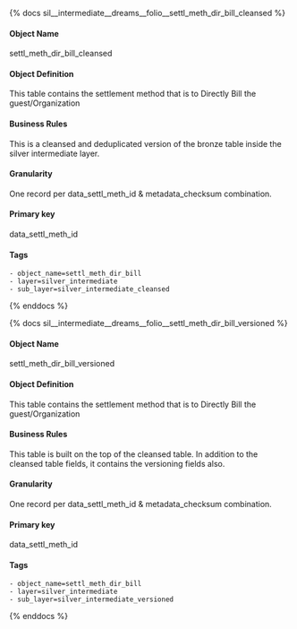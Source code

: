 {% docs sil__intermediate__dreams__folio__settl_meth_dir_bill_cleansed %}

#### Object Name
settl_meth_dir_bill_cleansed

#### Object Definition
This table contains the settlement method that is to Directly Bill the guest/Organization

#### Business Rules
This is a cleansed and deduplicated version of the bronze table inside the silver intermediate layer.

#### Granularity
One record per data_settl_meth_id & metadata_checksum combination.

#### Primary key
data_settl_meth_id

#### Tags
    - object_name=settl_meth_dir_bill
    - layer=silver_intermediate
    - sub_layer=silver_intermediate_cleansed

{% enddocs %}

{% docs sil__intermediate__dreams__folio__settl_meth_dir_bill_versioned %}

#### Object Name
settl_meth_dir_bill_versioned

#### Object Definition
This table contains the settlement method that is to Directly Bill the guest/Organization

#### Business Rules
This table is built on the top of the cleansed table. In addition to the cleansed table fields, it contains the versioning fields also.

#### Granularity
One record per data_settl_meth_id & metadata_checksum combination.

#### Primary key
data_settl_meth_id

#### Tags
    - object_name=settl_meth_dir_bill
    - layer=silver_intermediate
    - sub_layer=silver_intermediate_versioned

{% enddocs %}